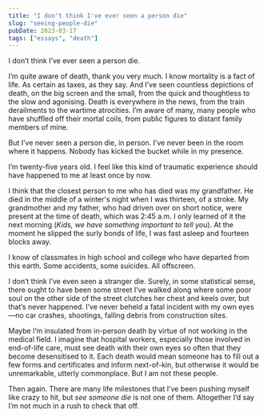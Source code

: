 ```yaml
---
title: "I don't think I've ever seen a person die"
slug: "seeing-people-die"
pubDate: 2023-03-17
tags: ["essays", "death"]
---
```


I don’t think I’ve ever seen a person die.

I’m quite aware of death, thank you very much. I know mortality is a fact of life. As certain as taxes, as they say. And I’ve seen countless depictions of death, on the big screen and the small, from the quick and thoughtless to the slow and agonising. Death is everywhere in the news, from the train derailments to the wartime atrocities. I’m aware of many, many people who have shuffled off their mortal coils, from public figures to distant family members of mine.

But I’ve never seen a person die, in person. I’ve never been in the room where it happens. Nobody has kicked the bucket while in my presence.

I’m twenty-five years old. I feel like this kind of traumatic experience should have happened to me at least once by now.

I think that the closest person to me who has died was my grandfather. He died in the middle of a winter's night when I was thirteen, of a stroke. My grandmother and my father, who had driven over on short notice, were present at the time of death, which was 2:45 a.m. I only learned of it the next morning (_Kids, we have something important to tell you_). At the moment he slipped the surly bonds of life, I was fast asleep and fourteen blocks away.

I know of classmates in high school and college who have departed from this earth. Some accidents, some suicides. All offscreen.

I don’t think I’ve even seen a stranger die. Surely, in some statistical sense, there ought to have been some street I’ve walked along where some poor soul on the other side of the street clutches her chest and keels over, but that’s never happened. I’ve never beheld a fatal incident with my own eyes—no car crashes, shootings, falling debris from construction sites.

Maybe I’m insulated from in-person death by virtue of not working in the medical field. I imagine that hospital workers, especially those involved in end-of-life care, must see death with their own eyes so often that they become desensitised to it. Each death would mean someone has to fill out a few forms and certificates and inform next-of-kin, but otherwise it would be unremarkable, utterly commonplace. But I am not these people.

Then again. There are many life milestones that I’ve been pushing myself like crazy to hit, but _see someone die_ is not one of them. Altogether I’d say I’m not much in a rush to check that off.
